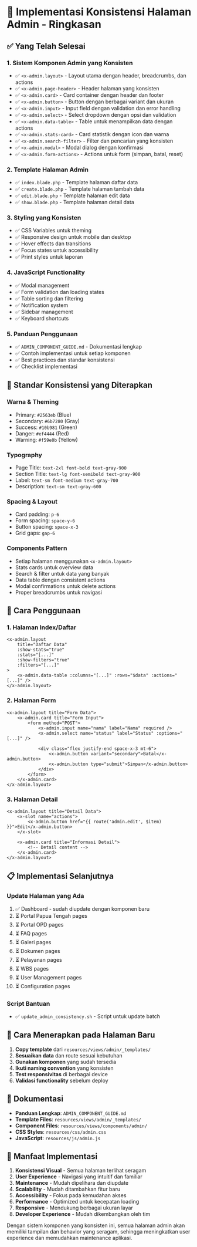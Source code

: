 # 🎯 Implementasi Konsistensi Halaman Admin - Ringkasan

## ✅ Yang Telah Selesai

### 1. **Sistem Komponen Admin yang Konsisten**
- ✅ `<x-admin.layout>` - Layout utama dengan header, breadcrumbs, dan actions
- ✅ `<x-admin.page-header>` - Header halaman yang konsisten
- ✅ `<x-admin.card>` - Card container dengan header dan footer
- ✅ `<x-admin.button>` - Button dengan berbagai variant dan ukuran
- ✅ `<x-admin.input>` - Input field dengan validation dan error handling
- ✅ `<x-admin.select>` - Select dropdown dengan opsi dan validation
- ✅ `<x-admin.data-table>` - Table untuk menampilkan data dengan actions
- ✅ `<x-admin.stats-card>` - Card statistik dengan icon dan warna
- ✅ `<x-admin.search-filter>` - Filter dan pencarian yang konsisten
- ✅ `<x-admin.modal>` - Modal dialog dengan konfirmasi
- ✅ `<x-admin.form-actions>` - Actions untuk form (simpan, batal, reset)

### 2. **Template Halaman Admin**
- ✅ `index.blade.php` - Template halaman daftar data
- ✅ `create.blade.php` - Template halaman tambah data
- ✅ `edit.blade.php` - Template halaman edit data
- ✅ `show.blade.php` - Template halaman detail data

### 3. **Styling yang Konsisten**
- ✅ CSS Variables untuk theming
- ✅ Responsive design untuk mobile dan desktop
- ✅ Hover effects dan transitions
- ✅ Focus states untuk accessibility
- ✅ Print styles untuk laporan

### 4. **JavaScript Functionality**
- ✅ Modal management
- ✅ Form validation dan loading states
- ✅ Table sorting dan filtering
- ✅ Notification system
- ✅ Sidebar management
- ✅ Keyboard shortcuts

### 5. **Panduan Penggunaan**
- ✅ `ADMIN_COMPONENT_GUIDE.md` - Dokumentasi lengkap
- ✅ Contoh implementasi untuk setiap komponen
- ✅ Best practices dan standar konsistensi
- ✅ Checklist implementasi

## 🎨 Standar Konsistensi yang Diterapkan

### **Warna & Theming**
- Primary: `#2563eb` (Blue)
- Secondary: `#6b7280` (Gray)
- Success: `#10b981` (Green)
- Danger: `#ef4444` (Red)
- Warning: `#f59e0b` (Yellow)

### **Typography**
- Page Title: `text-2xl font-bold text-gray-900`
- Section Title: `text-lg font-semibold text-gray-900`
- Label: `text-sm font-medium text-gray-700`
- Description: `text-sm text-gray-600`

### **Spacing & Layout**
- Card padding: `p-6`
- Form spacing: `space-y-6`
- Button spacing: `space-x-3`
- Grid gaps: `gap-6`

### **Components Pattern**
- Setiap halaman menggunakan `<x-admin.layout>`
- Stats cards untuk overview data
- Search & filter untuk data yang banyak
- Data table dengan consistent actions
- Modal confirmations untuk delete actions
- Proper breadcrumbs untuk navigasi

## 🚀 Cara Penggunaan

### 1. **Halaman Index/Daftar**
```blade
<x-admin.layout 
    title="Daftar Data"
    :show-stats="true"
    :stats="[...]"
    :show-filters="true"
    :filters="[...]"
>
    <x-admin.data-table :columns="[...]" :rows="$data" :actions="[...]" />
</x-admin.layout>
```

### 2. **Halaman Form**
```blade
<x-admin.layout title="Form Data">
    <x-admin.card title="Form Input">
        <form method="POST">
            <x-admin.input name="nama" label="Nama" required />
            <x-admin.select name="status" label="Status" :options="[...]" />
            
            <div class="flex justify-end space-x-3 mt-6">
                <x-admin.button variant="secondary">Batal</x-admin.button>
                <x-admin.button type="submit">Simpan</x-admin.button>
            </div>
        </form>
    </x-admin.card>
</x-admin.layout>
```

### 3. **Halaman Detail**
```blade
<x-admin.layout title="Detail Data">
    <x-slot name="actions">
        <x-admin.button href="{{ route('admin.edit', $item) }}">Edit</x-admin.button>
    </x-slot>
    
    <x-admin.card title="Informasi Detail">
        <!-- Detail content -->
    </x-admin.card>
</x-admin.layout>
```

## 📋 Implementasi Selanjutnya

### **Update Halaman yang Ada**
1. ✅ Dashboard - sudah diupdate dengan komponen baru
2. ⏳ Portal Papua Tengah pages
3. ⏳ Portal OPD pages
4. ⏳ FAQ pages
5. ⏳ Galeri pages
6. ⏳ Dokumen pages
7. ⏳ Pelayanan pages
8. ⏳ WBS pages
9. ⏳ User Management pages
10. ⏳ Configuration pages

### **Script Bantuan**
- ✅ `update_admin_consistency.sh` - Script untuk update batch

## 🔧 Cara Menerapkan pada Halaman Baru

1. **Copy template** dari `resources/views/admin/_templates/`
2. **Sesuaikan data** dan route sesuai kebutuhan
3. **Gunakan komponen** yang sudah tersedia
4. **Ikuti naming convention** yang konsisten
5. **Test responsivitas** di berbagai device
6. **Validasi functionality** sebelum deploy

## 📖 Dokumentasi

- **Panduan Lengkap**: `ADMIN_COMPONENT_GUIDE.md`
- **Template Files**: `resources/views/admin/_templates/`
- **Component Files**: `resources/views/components/admin/`
- **CSS Styles**: `resources/css/admin.css`
- **JavaScript**: `resources/js/admin.js`

## 🎉 Manfaat Implementasi

1. **Konsistensi Visual** - Semua halaman terlihat seragam
2. **User Experience** - Navigasi yang intuitif dan familiar
3. **Maintenance** - Mudah dipelihara dan diupdate
4. **Scalability** - Mudah ditambahkan fitur baru
5. **Accessibility** - Fokus pada kemudahan akses
6. **Performance** - Optimized untuk kecepatan loading
7. **Responsive** - Mendukung berbagai ukuran layar
8. **Developer Experience** - Mudah dikembangkan oleh tim

Dengan sistem komponen yang konsisten ini, semua halaman admin akan memiliki tampilan dan behavior yang seragam, sehingga meningkatkan user experience dan memudahkan maintenance aplikasi.
